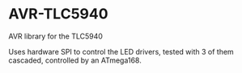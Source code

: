 AVR-TLC5940
===========

AVR library for the TLC5940

Uses hardware SPI to control the LED drivers, tested with 3 of them cascaded, controlled by an ATmega168.
